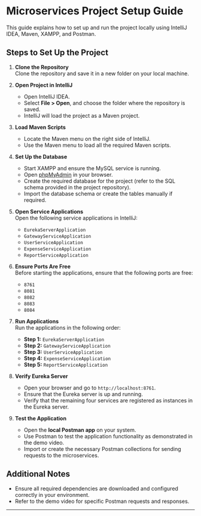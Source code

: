 # Microservices Project Setup Guide

This guide explains how to set up and run the project locally using IntelliJ IDEA, Maven, XAMPP, and Postman.

## Steps to Set Up the Project

1. **Clone the Repository**  
   Clone the repository and save it in a new folder on your local machine.

2. **Open Project in IntelliJ**  
   - Open IntelliJ IDEA.  
   - Select **File > Open**, and choose the folder where the repository is saved.  
   - IntelliJ will load the project as a Maven project.

3. **Load Maven Scripts**  
   - Locate the Maven menu on the right side of IntelliJ.  
   - Use the Maven menu to load all the required Maven scripts.

4. **Set Up the Database**  
   - Start XAMPP and ensure the MySQL service is running.  
   - Open [phpMyAdmin](http://localhost/phpmyadmin) in your browser.  
   - Create the required database for the project (refer to the SQL schema provided in the project repository).  
   - Import the database schema or create the tables manually if required.

5. **Open Service Applications**  
   Open the following service applications in IntelliJ:
   - `EurekaServerApplication`
   - `GatewayServiceApplication`
   - `UserServiceApplication`
   - `ExpenseServiceApplication`
   - `ReportServiceApplication`

6. **Ensure Ports Are Free**  
   Before starting the applications, ensure that the following ports are free:  
   - `8761`  
   - `8081`  
   - `8082`  
   - `8083`  
   - `8084`

7. **Run Applications**  
   Run the applications in the following order:  
   - **Step 1:** `EurekaServerApplication`  
   - **Step 2:** `GatewayServiceApplication`  
   - **Step 3:** `UserServiceApplication`  
   - **Step 4:** `ExpenseServiceApplication`  
   - **Step 5:** `ReportServiceApplication`

8. **Verify Eureka Server**  
   - Open your browser and go to `http://localhost:8761`.  
   - Ensure that the Eureka server is up and running.  
   - Verify that the remaining four services are registered as instances in the Eureka server.

9. **Test the Application**  
   - Open the **local Postman app** on your system.  
   - Use Postman to test the application functionality as demonstrated in the demo video.  
   - Import or create the necessary Postman collections for sending requests to the microservices.

## Additional Notes
- Ensure all required dependencies are downloaded and configured correctly in your environment.
- Refer to the demo video for specific Postman requests and responses.

---

